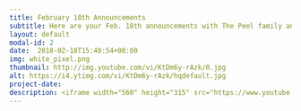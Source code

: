 ```yaml
---
title: February 18th Announcements
subtitle: Here are your Feb. 18th announcements with The Peel family and Richie Runnells
layout: default
modal-id: 2 
date:  2018-02-18T15:40:54+00:00
img: white_pixel.png
thumbnail: http://img.youtube.com/vi/KtDm6y-rAzk/0.jpg
alt: https://i4.ytimg.com/vi/KtDm6y-rAzk/hqdefault.jpg
project-date: 
description: <iframe width="560" height="315" src="https://www.youtube.com/embed/KtDm6y-rAzk" frameborder="0" allowfullscreen></iframe> 
---
```

